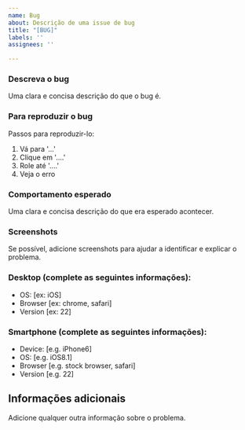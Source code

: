 ```yaml
---
name: Bug
about: Descrição de uma issue de bug
title: "[BUG]"
labels: ''
assignees: ''

---
```


### **Descreva o bug**
Uma clara e concisa descrição do que o bug é.

### **Para reproduzir o bug**
Passos para reproduzir-lo:
1. Vá para '...'
2. Clique em '....'
3. Role até '....'
4. Veja o erro

### **Comportamento esperado**
Uma clara e concisa descrição do que era esperado acontecer.

###  **Screenshots**
Se possível, adicione screenshots para ajudar a identificar e explicar o problema.

### **Desktop (complete as seguintes informações):**
 - OS: [ex: iOS]
 - Browser [ex: chrome, safari]
 - Version [ex: 22]

### **Smartphone (complete as seguintes informações):**
 - Device: [e.g. iPhone6]
 - OS: [e.g. iOS8.1]
 - Browser [e.g. stock browser, safari]
 - Version [e.g. 22]

## **Informações adicionais**
Adicione qualquer outra informação sobre o problema.
